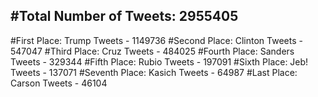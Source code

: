 #Total Number of Tweets: 2955405 
---
#First Place: Trump Tweets - 1149736
#Second Place: Clinton Tweets - 547047
#Third Place: Cruz Tweets - 484025
#Fourth Place: Sanders Tweets - 329344
#Fifth Place: Rubio Tweets - 197091
#Sixth Place: Jeb! Tweets - 137071
#Seventh Place: Kasich Tweets - 64987
#Last Place: Carson Tweets - 46104

